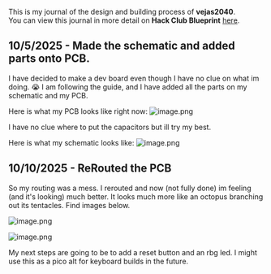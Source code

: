 <!--
  ===================    !!READ THIS NOTICE!!   ====================
  DO NOT edit this file manually. Your changes WILL BE OVERWRITTEN!
  This journal is auto generated and updated by Hack Club Blueprint.
  To edit this file, please edit your journal entries on Blueprint.
  ==================================================================
-->

This is my journal of the design and building process of **vejas2040**.  
You can view this journal in more detail on **Hack Club Blueprint** [here](https://blueprint.hackclub.com/projects/191).


## 10/5/2025 - Made the schematic and added parts onto PCB.  

I have decided to make a dev board even though I have no clue on what im doing. :sob: 
I am following the guide, and I have added all the parts on my schematic and my PCB.

Here is what my PCB looks like right now:
![image.png](https://blueprint.hackclub.com/user-attachments/blobs/redirect/eyJfcmFpbHMiOnsiZGF0YSI6NTAzLCJwdXIiOiJibG9iX2lkIn19--2beecd9578ff8b92b24b3856cb8653028bda6bac/image.png)

I have no clue where to put the capacitors but ill try my best.

Here is what my schematic looks like:
![image.png](https://blueprint.hackclub.com/user-attachments/blobs/redirect/eyJfcmFpbHMiOnsiZGF0YSI6NTA0LCJwdXIiOiJibG9iX2lkIn19--91f7356ebfb16e03f2c955f2e9dffba65d22603d/image.png)

  

## 10/10/2025 - ReRouted the PCB  

So my routing was a mess. I rerouted and now (not fully done) im feeling (and it's looking) much better. It looks much more like an octopus branching out its tentacles. Find images below.

![image.png](https://blueprint.hackclub.com/user-attachments/blobs/proxy/eyJfcmFpbHMiOnsiZGF0YSI6MTQzNywicHVyIjoiYmxvYl9pZCJ9fQ==--7037d853db354721d1250a4383e9354f42b2045f/image.png)

![image.png](https://blueprint.hackclub.com/user-attachments/blobs/proxy/eyJfcmFpbHMiOnsiZGF0YSI6MTQzOCwicHVyIjoiYmxvYl9pZCJ9fQ==--5adbfa1bf10aae2528631b4a6d161ea7a36b7276/image.png)


My next steps are going to be to add a reset button and an rbg led. I might use this as a pico alt for keyboard builds in the future.   

